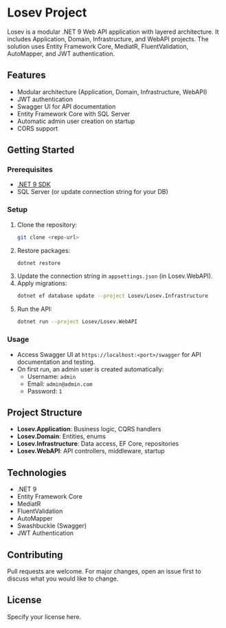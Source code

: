 # Losev Project

Losev is a modular .NET 9 Web API application with layered architecture. It includes Application, Domain, Infrastructure, and WebAPI projects. The solution uses Entity Framework Core, MediatR, FluentValidation, AutoMapper, and JWT authentication.

## Features
- Modular architecture (Application, Domain, Infrastructure, WebAPI)
- JWT authentication
- Swagger UI for API documentation
- Entity Framework Core with SQL Server
- Automatic admin user creation on startup
- CORS support

## Getting Started

### Prerequisites
- [.NET 9 SDK](https://dotnet.microsoft.com/download/dotnet/9.0)
- SQL Server (or update connection string for your DB)

### Setup
1. Clone the repository:
   ```bash
   git clone <repo-url>
   ```
2. Restore packages:
   ```bash
   dotnet restore
   ```
3. Update the connection string in `appsettings.json` (in Losev.WebAPI).
4. Apply migrations:
   ```bash
   dotnet ef database update --project Losev/Losev.Infrastructure
   ```
5. Run the API:
   ```bash
   dotnet run --project Losev/Losev.WebAPI
   ```

### Usage
- Access Swagger UI at `https://localhost:<port>/swagger` for API documentation and testing.
- On first run, an admin user is created automatically:
  - Username: `admin`
  - Email: `admin@admin.com`
  - Password: `1`

## Project Structure
- **Losev.Application**: Business logic, CQRS handlers
- **Losev.Domain**: Entities, enums
- **Losev.Infrastructure**: Data access, EF Core, repositories
- **Losev.WebAPI**: API controllers, middleware, startup

## Technologies
- .NET 9
- Entity Framework Core
- MediatR
- FluentValidation
- AutoMapper
- Swashbuckle (Swagger)
- JWT Authentication

## Contributing
Pull requests are welcome. For major changes, open an issue first to discuss what you would like to change.

## License
Specify your license here.

